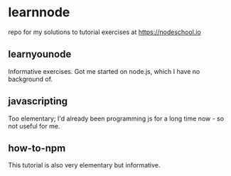 # learnnode

repo for my solutions to tutorial exercises at https://nodeschool.io

## learnyounode
Informative exercises. Got me started on node.js, which I have no background of.

## javascripting
Too elementary; I'd already been programming js for a long time now - so not useful for me. 

## how-to-npm
This tutorial is also very elementary but informative.
